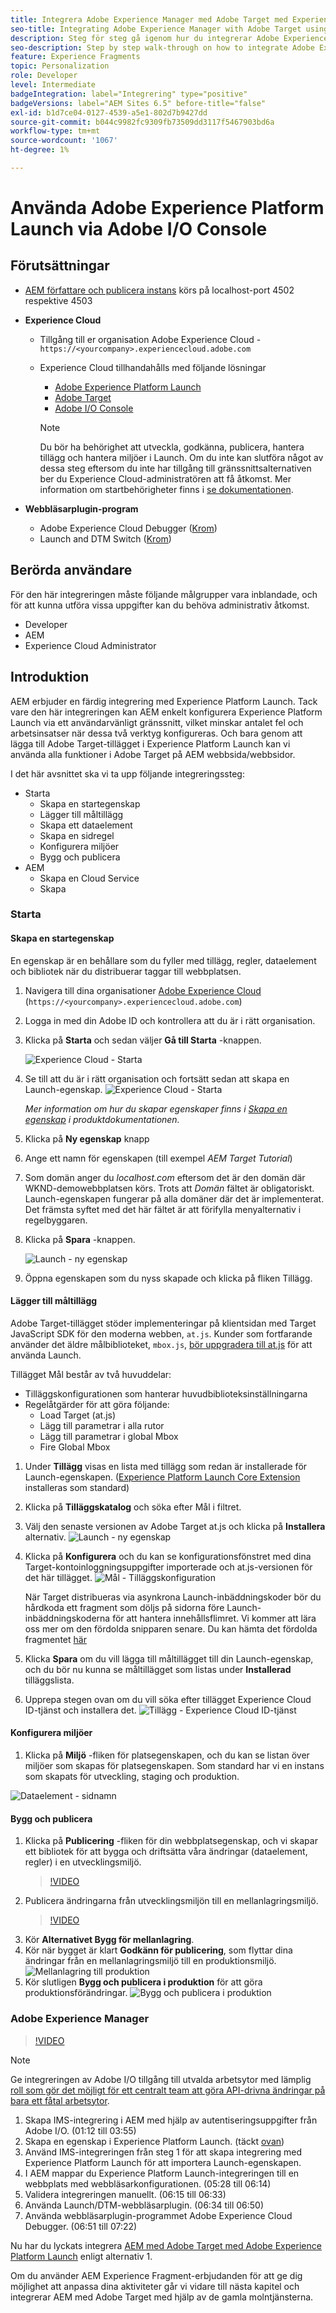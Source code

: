 ```yaml
---
title: Integrera Adobe Experience Manager med Adobe Target med Experience Platform Launch och Adobe I/O
seo-title: Integrating Adobe Experience Manager with Adobe Target using Experience Platform Launch and Adobe I/O
description: Steg för steg gå igenom hur du integrerar Adobe Experience Manager med Adobe Target med Experience Platform Launch och Adobe I/O
seo-description: Step by step walk-through on how to integrate Adobe Experience Manager with Adobe Target using Experience Platform Launch and Adobe I/O
feature: Experience Fragments
topic: Personalization
role: Developer
level: Intermediate
badgeIntegration: label="Integrering" type="positive"
badgeVersions: label="AEM Sites 6.5" before-title="false"
exl-id: b1d7ce04-0127-4539-a5e1-802d7b9427dd
source-git-commit: b044c9982fc9309fb73509dd3117f5467903bd6a
workflow-type: tm+mt
source-wordcount: '1067'
ht-degree: 1%

---
```


# Använda Adobe Experience Platform Launch via Adobe I/O Console

## Förutsättningar

* [AEM författare och publicera instans](./implementation.md#set-up-aem) körs på localhost-port 4502 respektive 4503
* **Experience Cloud**
   * Tillgång till er organisation Adobe Experience Cloud - `https://<yourcompany>.experiencecloud.adobe.com`
   * Experience Cloud tillhandahålls med följande lösningar
      * [Adobe Experience Platform Launch](https://experiencecloud.adobe.com)
      * [Adobe Target](https://experiencecloud.adobe.com)
      * [Adobe I/O Console](https://console.adobe.io)

     >[!NOTE]
     >Du bör ha behörighet att utveckla, godkänna, publicera, hantera tillägg och hantera miljöer i Launch. Om du inte kan slutföra något av dessa steg eftersom du inte har tillgång till gränssnittsalternativen ber du Experience Cloud-administratören att få åtkomst. Mer information om startbehörigheter finns i [se dokumentationen](https://experienceleague.adobe.com/docs/experience-platform/tags/admin/user-permissions.html).

* **Webbläsarplugin-program**
   * Adobe Experience Cloud Debugger ([Krom](https://chrome.google.com/webstore/detail/adobe-experience-cloud-de/ocdmogmohccmeicdhlhhgepeaijenapj))
   * Launch and DTM Switch ([Krom](https://chrome.google.com/webstore/detail/launch-and-dtm-switch/nlgdemkdapolikbjimjajpmonpbpmipk))

## Berörda användare

För den här integreringen måste följande målgrupper vara inblandade, och för att kunna utföra vissa uppgifter kan du behöva administrativ åtkomst.

* Developer
* AEM
* Experience Cloud Administrator

## Introduktion

AEM erbjuder en färdig integrering med Experience Platform Launch. Tack vare den här integreringen kan AEM enkelt konfigurera Experience Platform Launch via ett användarvänligt gränssnitt, vilket minskar antalet fel och arbetsinsatser när dessa två verktyg konfigureras. Och bara genom att lägga till Adobe Target-tillägget i Experience Platform Launch kan vi använda alla funktioner i Adobe Target på AEM webbsida/webbsidor.

I det här avsnittet ska vi ta upp följande integreringssteg:

* Starta
   * Skapa en startegenskap
   * Lägger till måltillägg
   * Skapa ett dataelement
   * Skapa en sidregel
   * Konfigurera miljöer
   * Bygg och publicera
* AEM
   * Skapa en Cloud Service
   * Skapa

### Starta

#### Skapa en startegenskap

En egenskap är en behållare som du fyller med tillägg, regler, dataelement och bibliotek när du distribuerar taggar till webbplatsen.

1. Navigera till dina organisationer [Adobe Experience Cloud](https://experiencecloud.adobe.com/) (`https://<yourcompany>.experiencecloud.adobe.com`)
2. Logga in med din Adobe ID och kontrollera att du är i rätt organisation.
3. Klicka på **Starta** och sedan väljer **Gå till Starta** -knappen.

   ![Experience Cloud - Starta](assets/using-launch-adobe-io/exc-cloud-launch.png)

4. Se till att du är i rätt organisation och fortsätt sedan att skapa en Launch-egenskap.
   ![Experience Cloud - Starta](assets/using-launch-adobe-io/launch-create-property.png)

   *Mer information om hur du skapar egenskaper finns i [Skapa en egenskap](https://experienceleague.adobe.com/docs/experience-platform/tags/admin/companies-and-properties.html?lang=en#create-or-configure-a-property) i produktdokumentationen.*
5. Klicka på **Ny egenskap** knapp
6. Ange ett namn för egenskapen (till exempel *AEM Target Tutorial*)
7. Som domän anger du *localhost.com* eftersom det är den domän där WKND-demowebbplatsen körs. Trots att *Domän* fältet är obligatoriskt. Launch-egenskapen fungerar på alla domäner där det är implementerat. Det främsta syftet med det här fältet är att förifylla menyalternativ i regelbyggaren.
8. Klicka på **Spara** -knappen.

   ![Launch - ny egenskap](assets/using-launch-adobe-io/exc-launch-property.png)

9. Öppna egenskapen som du nyss skapade och klicka på fliken Tillägg.

#### Lägger till måltillägg

Adobe Target-tillägget stöder implementeringar på klientsidan med Target JavaScript SDK för den moderna webben, `at.js`. Kunder som fortfarande använder det äldre målbiblioteket, `mbox.js`, [bör uppgradera till at.js](https://experienceleague.adobe.com/docs/target/using/implement-target/client-side/at-js-implementation/upgrading-from-atjs-1x-to-atjs-20.html) för att använda Launch.

Tillägget Mål består av två huvuddelar:

* Tilläggskonfigurationen som hanterar huvudbiblioteksinställningarna
* Regelåtgärder för att göra följande:
   * Load Target (at.js)
   * Lägg till parametrar i alla rutor
   * Lägg till parametrar i global Mbox
   * Fire Global Mbox

1. Under **Tillägg** visas en lista med tillägg som redan är installerade för Launch-egenskapen. ([Experience Platform Launch Core Extension](https://exchange.adobe.com/experiencecloud.details.100223.adobe-launch-core-extension.html) installeras som standard)
2. Klicka på **Tilläggskatalog** och söka efter Mål i filtret.
3. Välj den senaste versionen av Adobe Target at.js och klicka på **Installera** alternativ.
   ![Launch - ny egenskap](assets/using-launch-adobe-io/launch-target-extension.png)

4. Klicka på **Konfigurera** och du kan se konfigurationsfönstret med dina Target-kontoinloggningsuppgifter importerade och at.js-versionen för det här tillägget.
   ![Mål - Tilläggskonfiguration](assets/using-launch-adobe-io/launch-target-extension-2.png)

   När Target distribueras via asynkrona Launch-inbäddningskoder bör du hårdkoda ett fragment som döljs på sidorna före Launch-inbäddningskoderna för att hantera innehållsflimret. Vi kommer att lära oss mer om den fördolda snipparen senare. Du kan hämta det fördolda fragmentet [här](assets/using-launch-adobe-io/prehiding.js)

5. Klicka **Spara** om du vill lägga till måltillägget till din Launch-egenskap, och du bör nu kunna se måltillägget som listas under **Installerad** tilläggslista.

6. Upprepa stegen ovan om du vill söka efter tillägget Experience Cloud ID-tjänst och installera det.
   ![Tillägg - Experience Cloud ID-tjänst](assets/using-launch-adobe-io/launch-extension-experience-cloud.png)

#### Konfigurera miljöer

1. Klicka på **Miljö** -fliken för platsegenskapen, och du kan se listan över miljöer som skapas för platsegenskapen. Som standard har vi en instans som skapats för utveckling, staging och produktion.

![Dataelement - sidnamn](assets/using-launch-adobe-io/launch-environment-setup.png)

#### Bygg och publicera

1. Klicka på **Publicering** -fliken för din webbplatsegenskap, och vi skapar ett bibliotek för att bygga och driftsätta våra ändringar (dataelement, regler) i en utvecklingsmiljö.
   >[!VIDEO](https://video.tv.adobe.com/v/28412?quality=12&learn=on)
2. Publicera ändringarna från utvecklingsmiljön till en mellanlagringsmiljö.
   >[!VIDEO](https://video.tv.adobe.com/v/28419?quality=12&learn=on)
3. Kör **Alternativet Bygg för mellanlagring**.
4. Kör när bygget är klart **Godkänn för publicering**, som flyttar dina ändringar från en mellanlagringsmiljö till en produktionsmiljö.
   ![Mellanlagring till produktion](assets/using-launch-adobe-io/build-staging.png)
5. Kör slutligen **Bygg och publicera i produktion** för att göra produktionsförändringar.
   ![Bygg och publicera i produktion](assets/using-launch-adobe-io/build-and-publish.png)

### Adobe Experience Manager

>[!VIDEO](https://video.tv.adobe.com/v/28416?quality=12&learn=on)

>[!NOTE]
>
> Ge integreringen av Adobe I/O tillgång till utvalda arbetsytor med lämplig [roll som gör det möjligt för ett centralt team att göra API-drivna ändringar på bara ett fåtal arbetsytor](https://experienceleague.adobe.com/docs/target/using/administer/manage-users/enterprise/configure-adobe-io-integration.html).

1. Skapa IMS-integrering i AEM med hjälp av autentiseringsuppgifter från Adobe I/O. (01:12 till 03:55)
2. Skapa en egenskap i Experience Platform Launch. (täckt [ovan](#create-launch-property))
3. Använd IMS-integreringen från steg 1 för att skapa integrering med Experience Platform Launch för att importera Launch-egenskapen.
4. I AEM mappar du Experience Platform Launch-integreringen till en webbplats med webbläsarkonfigurationen. (05:28 till 06:14)
5. Validera integreringen manuellt. (06:15 till 06:33)
6. Använda Launch/DTM-webbläsarplugin. (06:34 till 06:50)
7. Använda webbläsarplugin-programmet Adobe Experience Cloud Debugger. (06:51 till 07:22)

Nu har du lyckats integrera [AEM med Adobe Target med Adobe Experience Platform Launch](./using-aem-cloud-services.md#integrating-aem-target-options) enligt alternativ 1.

Om du använder AEM Experience Fragment-erbjudanden för att ge dig möjlighet att anpassa dina aktiviteter går vi vidare till nästa kapitel och integrerar AEM med Adobe Target med hjälp av de gamla molntjänsterna.
